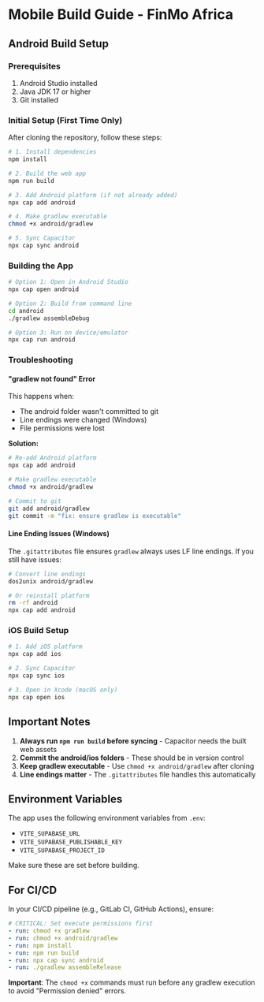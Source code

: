# Mobile Build Guide - FinMo Africa

## Android Build Setup

### Prerequisites
1. Android Studio installed
2. Java JDK 17 or higher
3. Git installed

### Initial Setup (First Time Only)

After cloning the repository, follow these steps:

```bash
# 1. Install dependencies
npm install

# 2. Build the web app
npm run build

# 3. Add Android platform (if not already added)
npx cap add android

# 4. Make gradlew executable
chmod +x android/gradlew

# 5. Sync Capacitor
npx cap sync android
```

### Building the App

```bash
# Option 1: Open in Android Studio
npx cap open android

# Option 2: Build from command line
cd android
./gradlew assembleDebug

# Option 3: Run on device/emulator
npx cap run android
```

### Troubleshooting

#### "gradlew not found" Error
This happens when:
- The android folder wasn't committed to git
- Line endings were changed (Windows)
- File permissions were lost

**Solution:**
```bash
# Re-add Android platform
npx cap add android

# Make gradlew executable
chmod +x android/gradlew

# Commit to git
git add android/gradlew
git commit -m "fix: ensure gradlew is executable"
```

#### Line Ending Issues (Windows)
The `.gitattributes` file ensures `gradlew` always uses LF line endings.
If you still have issues:
```bash
# Convert line endings
dos2unix android/gradlew

# Or reinstall platform
rm -rf android
npx cap add android
```

### iOS Build Setup

```bash
# 1. Add iOS platform
npx cap add ios

# 2. Sync Capacitor
npx cap sync ios

# 3. Open in Xcode (macOS only)
npx cap open ios
```

## Important Notes

1. **Always run `npm run build` before syncing** - Capacitor needs the built web assets
2. **Commit the android/ios folders** - These should be in version control
3. **Keep gradlew executable** - Use `chmod +x android/gradlew` after cloning
4. **Line endings matter** - The `.gitattributes` file handles this automatically

## Environment Variables

The app uses the following environment variables from `.env`:
- `VITE_SUPABASE_URL`
- `VITE_SUPABASE_PUBLISHABLE_KEY`
- `VITE_SUPABASE_PROJECT_ID`

Make sure these are set before building.

## For CI/CD

In your CI/CD pipeline (e.g., GitLab CI, GitHub Actions), ensure:
```yaml
# CRITICAL: Set execute permissions first
- run: chmod +x gradlew
- run: chmod +x android/gradlew
- run: npm install
- run: npm run build
- run: npx cap sync android
- run: ./gradlew assembleRelease
```

**Important**: The `chmod +x` commands must run before any gradlew execution to avoid "Permission denied" errors.
